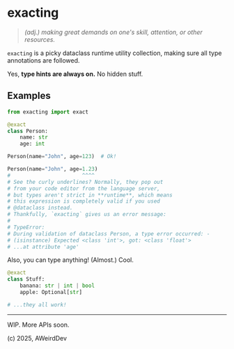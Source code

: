 # exacting
> *(adj.) making great demands on one's skill, attention, or other resources.*

`exacting` is a picky dataclass runtime utility collection, making sure all type annotations are followed.

Yes, **type hints are always on.** No hidden stuff.

## Examples
```python
from exacting import exact

@exact
class Person:
    name: str
    age: int

Person(name="John", age=123)  # Ok!

Person(name="John", age=1.23)
#                       ^^^^
# See the curly underlines? Normally, they pop out 
# from your code editor from the language server, 
# but types aren't strict in **runtime**, which means
# this expression is completely valid if you used 
# @dataclass instead.
# Thankfully, `exacting` gives us an error message:
# 
# TypeError:
# During validation of dataclass Person, a type error occurred: -
# (isinstance) Expected <class 'int'>, got: <class 'float'>
# ...at attribute 'age'
```

Also, you can type anything! (Almost.) Cool.

```python
@exact
class Stuff:
    banana: str | int | bool
    apple: Optional[str]

# ...they all work!
```

***

WIP. More APIs soon.

(c) 2025, AWeirdDev
